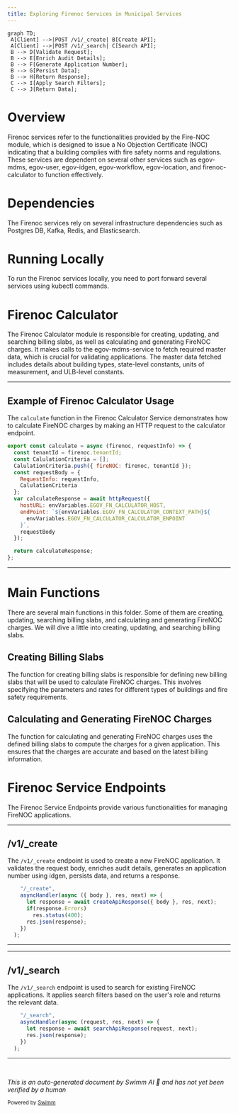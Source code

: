 ```yaml
---
title: Exploring Firenoc Services in Municipal Services
---
```

```mermaid
graph TD;
 A[Client] -->|POST /v1/_create| B[Create API];
 A[Client] -->|POST /v1/_search| C[Search API];
 B --> D[Validate Request];
 B --> E[Enrich Audit Details];
 B --> F[Generate Application Number];
 B --> G[Persist Data];
 B --> H[Return Response];
 C --> I[Apply Search Filters];
 C --> J[Return Data];
```

# Overview

Firenoc services refer to the functionalities provided by the Fire-NOC module, which is designed to issue a No Objection Certificate (NOC) indicating that a building complies with fire safety norms and regulations. These services are dependent on several other services such as egov-mdms, egov-user, egov-idgen, egov-workflow, egov-location, and firenoc-calculator to function effectively.

# Dependencies

The Firenoc services rely on several infrastructure dependencies such as Postgres DB, Kafka, Redis, and Elasticsearch.

# Running Locally

To run the Firenoc services locally, you need to port forward several services using kubectl commands.

# Firenoc Calculator

The Firenoc Calculator module is responsible for creating, updating, and searching billing slabs, as well as calculating and generating FireNOC charges. It makes calls to the egov-mdms-service to fetch required master data, which is crucial for validating applications. The master data fetched includes details about building types, state-level constants, units of measurement, and ULB-level constants.

<SwmSnippet path="/municipal-services/firenoc-services/src/services/firenocCalculatorService.js" line="4">

---

## Example of Firenoc Calculator Usage

The `calculate` function in the Firenoc Calculator Service demonstrates how to calculate FireNOC charges by making an HTTP request to the calculator endpoint.

```javascript
export const calculate = async (firenoc, requestInfo) => {
  const tenantId = firenoc.tenantId;
  const CalulationCriteria = [];
  CalulationCriteria.push({ fireNOC: firenoc, tenantId });
  const requestBody = {
    RequestInfo: requestInfo,
    CalulationCriteria
  };
  var calculateResponse = await httpRequest({
    hostURL: envVariables.EGOV_FN_CALCULATOR_HOST,
    endPoint: `${envVariables.EGOV_FN_CALCULATOR_CONTEXT_PATH}${
      envVariables.EGOV_FN_CALCULATOR_CALCULATOR_ENPOINT
    }`,
    requestBody
  });

  return calculateResponse;
};
```

---

</SwmSnippet>

# Main Functions

There are several main functions in this folder. Some of them are creating, updating, searching billing slabs, and calculating and generating FireNOC charges. We will dive a little into creating, updating, and searching billing slabs.

## Creating Billing Slabs

The function for creating billing slabs is responsible for defining new billing slabs that will be used to calculate FireNOC charges. This involves specifying the parameters and rates for different types of buildings and fire safety requirements.

## Calculating and Generating FireNOC Charges

The function for calculating and generating FireNOC charges uses the defined billing slabs to compute the charges for a given application. This ensures that the charges are accurate and based on the latest billing information.

# Firenoc Service Endpoints

The Firenoc Service Endpoints provide various functionalities for managing FireNOC applications.

<SwmSnippet path="/municipal-services/firenoc-services/src/api/create.js" line="20">

---

## /v1/\_create

The `/v1/_create` endpoint is used to create a new FireNOC application. It validates the request body, enriches audit details, generates an application number using idgen, persists data, and returns a response.

```javascript
    "/_create",
    asyncHandler(async ({ body }, res, next) => {
      let response = await createApiResponse({ body }, res, next);
      if(response.Errors)
        res.status(400);
      res.json(response);
    })
  );
```

---

</SwmSnippet>

<SwmSnippet path="/municipal-services/firenoc-services/src/api/search.js" line="17">

---

## /v1/\_search

The `/v1/_search` endpoint is used to search for existing FireNOC applications. It applies search filters based on the user's role and returns the relevant data.

```javascript
    "/_search",
    asyncHandler(async (request, res, next) => {
      let response = await searchApiResponse(request, next);
      res.json(response);
    })
  );
```

---

</SwmSnippet>

&nbsp;

*This is an auto-generated document by Swimm AI 🌊 and has not yet been verified by a human*

<SwmMeta version="3.0.0" repo-id="Z2l0aHViJTNBJTNBRElHSVQtT1NTJTNBJTNBU3dpbW0tRGVtbw==" repo-name="DIGIT-OSS" doc-type="overview"><sup>Powered by [Swimm](https://app.swimm.io/)</sup></SwmMeta>
